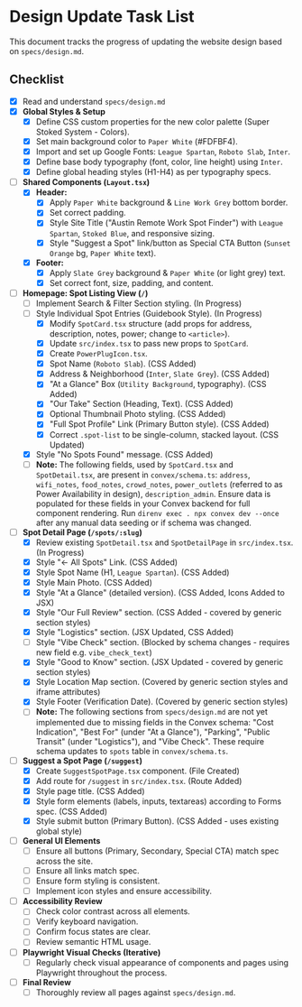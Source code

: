 # Design Update Task List

This document tracks the progress of updating the website design based on `specs/design.md`.

## Checklist

- [x] Read and understand `specs/design.md`
- [x] **Global Styles & Setup**
    - [x] Define CSS custom properties for the new color palette (Super Stoked System - Colors).
    - [x] Set main background color to `Paper White` (#FDFBF4).
    - [x] Import and set up Google Fonts: `League Spartan`, `Roboto Slab`, `Inter`.
    - [x] Define base body typography (font, color, line height) using `Inter`.
    - [x] Define global heading styles (H1-H4) as per typography specs.
- [ ] **Shared Components (`Layout.tsx`)**
    - [x] **Header:**
        - [x] Apply `Paper White` background & `Line Work Grey` bottom border.
        - [x] Set correct padding.
        - [x] Style Site Title ("Austin Remote Work Spot Finder") with `League Spartan`, `Stoked Blue`, and responsive sizing.
        - [x] Style "Suggest a Spot" link/button as Special CTA Button (`Sunset Orange` bg, `Paper White` text).
    - [x] **Footer:**
        - [x] Apply `Slate Grey` background & `Paper White` (or light grey) text.
        - [x] Set correct font, size, padding, and content.
- [ ] **Homepage: Spot Listing View (`/`)**
    - [ ] Implement Search & Filter Section styling. (In Progress)
    - [ ] Style Individual Spot Entries (Guidebook Style). (In Progress)
        - [x] Modify `SpotCard.tsx` structure (add props for address, description, notes, power; change to `<article>`).
        - [x] Update `src/index.tsx` to pass new props to `SpotCard`.
        - [x] Create `PowerPlugIcon.tsx`.
        - [x] Spot Name (`Roboto Slab`). (CSS Added)
        - [x] Address & Neighborhood (`Inter`, `Slate Grey`). (CSS Added)
        - [x] "At a Glance" Box (`Utility Background`, typography). (CSS Added)
        - [x] "Our Take" Section (Heading, Text). (CSS Added)
        - [x] Optional Thumbnail Photo styling. (CSS Added)
        - [x] "Full Spot Profile" Link (Primary Button style). (CSS Added)
        - [x] Correct `.spot-list` to be single-column, stacked layout. (CSS Updated)
    - [x] Style "No Spots Found" message. (CSS Added)
    - [ ] **Note:** The following fields, used by `SpotCard.tsx` and `SpotDetail.tsx`, are present in `convex/schema.ts`: `address`, `wifi_notes`, `food_notes`, `crowd_notes`, `power_outlets` (referred to as Power Availability in design), `description_admin`. Ensure data is populated for these fields in your Convex backend for full component rendering. Run `direnv exec . npx convex dev --once` after any manual data seeding or if schema was changed.
- [ ] **Spot Detail Page (`/spots/:slug`)**
    - [x] Review existing `SpotDetail.tsx` and `SpotDetailPage` in `src/index.tsx`. (In Progress)
    - [x] Style "← All Spots" Link. (CSS Added)
    - [x] Style Spot Name (H1, `League Spartan`). (CSS Added)
    - [x] Style Main Photo. (CSS Added)
    - [x] Style "At a Glance" (detailed version). (CSS Added, Icons Added to JSX)
    - [x] Style "Our Full Review" section. (CSS Added - covered by generic section styles)
    - [x] Style "Logistics" section. (JSX Updated, CSS Added)
    - [ ] Style "Vibe Check" section. (Blocked by schema changes - requires new field e.g. `vibe_check_text`)
    - [x] Style "Good to Know" section. (JSX Updated - covered by generic section styles)
    - [x] Style Location Map section. (Covered by generic section styles and iframe attributes)
    - [x] Style Footer (Verification Date). (Covered by generic section styles)
    - [ ] **Note:** The following sections from `specs/design.md` are not yet implemented due to missing fields in the Convex schema: "Cost Indication", "Best For" (under "At a Glance"), "Parking", "Public Transit" (under "Logistics"), and "Vibe Check". These require schema updates to `spots` table in `convex/schema.ts`.

- [ ] **Suggest a Spot Page (`/suggest`)**
    - [x] Create `SuggestSpotPage.tsx` component. (File Created)
    - [x] Add route for `/suggest` in `src/index.tsx`. (Route Added)
    - [x] Style page title. (CSS Added)
    - [x] Style form elements (labels, inputs, textareas) according to Forms spec. (CSS Added)
    - [x] Style submit button (Primary Button). (CSS Added - uses existing global style)
- [ ] **General UI Elements**
    - [ ] Ensure all buttons (Primary, Secondary, Special CTA) match spec across the site.
    - [ ] Ensure all links match spec.
    - [ ] Ensure form styling is consistent.
    - [ ] Implement icon styles and ensure accessibility.
- [ ] **Accessibility Review**
    - [ ] Check color contrast across all elements.
    - [ ] Verify keyboard navigation.
    - [ ] Confirm focus states are clear.
    - [ ] Review semantic HTML usage.
- [ ] **Playwright Visual Checks (Iterative)**
    - [ ] Regularly check visual appearance of components and pages using Playwright throughout the process.
- [ ] **Final Review**
    - [ ] Thoroughly review all pages against `specs/design.md`.
